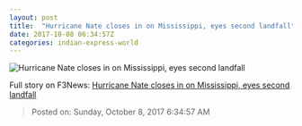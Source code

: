 ```yaml
---
layout: post
title:  "Hurricane Nate closes in on Mississippi, eyes second landfall"
date: 2017-10-08 06:34:57Z
categories: indian-express-world
---
```


![Hurricane Nate closes in on Mississippi, eyes second landfall](http://images.indianexpress.com/2017/10/hurricane-nate1.jpg?w=759)




Full story on F3News: [Hurricane Nate closes in on Mississippi, eyes second landfall](http://www.f3nws.com/n/FcexMJ)

> Posted on: Sunday, October 8, 2017 6:34:57 AM
